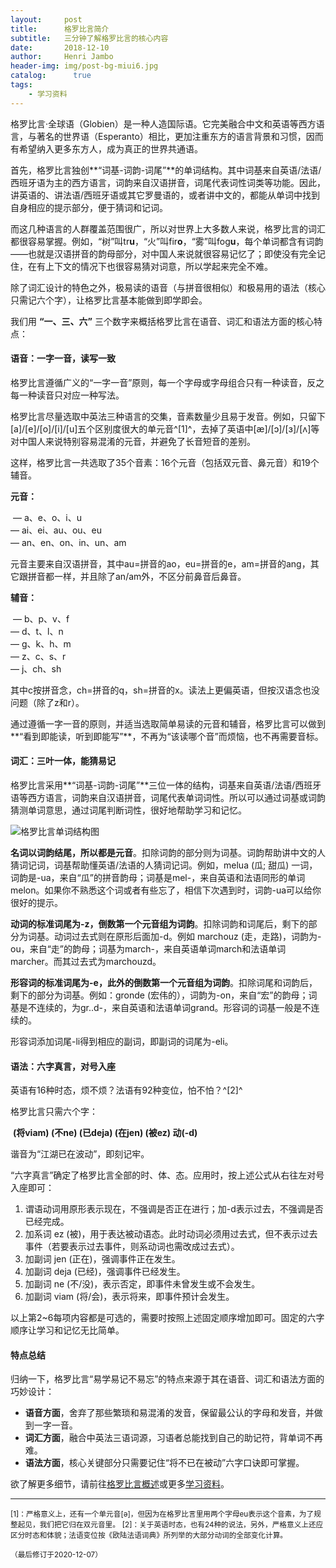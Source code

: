 ```yaml
---
layout:     post
title:      格罗比言简介
subtitle:   三分钟了解格罗比言的核心内容
date:       2018-12-10
author:     Henri Jambo
header-img: img/post-bg-miui6.jpg
catalog: 	  true
tags:
    - 学习资料
---
```


格罗比言·全球语（Globien）是一种人造国际语。它完美融合中文和英语等西方语言，与著名的世界语（Esperanto）相比，更加注重东方的语言背景和习惯，因而有希望纳入更多东方人，成为真正的世界共通语。

首先，格罗比言独创**“词基-词韵-词尾”**的单词结构。其中词基来自英语/法语/西班牙语为主的西方语言，词韵来自汉语拼音，词尾代表词性词类等功能。因此，讲英语的、讲法语/西班牙语或其它罗曼语的，或者讲中文的，都能从单词中找到自身相应的提示部分，便于猜词和记词。

而这几种语言的人群覆盖范围很广，所以对世界上大多数人来说，格罗比言的词汇都很容易掌握。例如，“树”叫tr**u**，“火”叫fir**o**，“雾”叫fog**u**，每个单词都含有词韵——也就是汉语拼音的韵母部分，对中国人来说就很容易记忆了；即使没有完全记住，在有上下文的情况下也很容易猜对词意，所以学起来完全不难。

除了词汇设计的特色之外，极易读的语音（与拼音很相似）和极易用的语法（核心只需记六个字），让格罗比言基本能做到即学即会。

我们用 **“一、三、六”** 三个数字来概括格罗比言在语音、词汇和语法方面的核心特点：

#### 语音：一字一音，读写一致

格罗比言遵循广义的“一字一音”原则，每一个字母或字母组合只有一种读音，反之每一种读音只对应一种写法。

格罗比言尽量选取中英法三种语言的交集，音素数量少且易于发音。例如，只留下[a]/[e]/[o]/[i]/[u]五个区别度很大的单元音^[1]^，去掉了英语中[æ]/[ɔ]/[ɜ]/[ʌ]等对中国人来说特别容易混淆的元音，并避免了长音短音的差别。

这样，格罗比言一共选取了35个音素：16个元音（包括双元音、鼻元音）和19个辅音。

**元音：**

​	— a、e、o、i、u  
​	— ai、ei、au、ou、eu   
​	— an、en、on、in、un、am  

元音主要来自汉语拼音，其中au=拼音的ao，eu=拼音的e，am=拼音的ang，其它跟拼音都一样，并且除了an/am外，不区分前鼻音后鼻音。

**辅音：**

​	— b、p、v、f  
​	— d、t、l、n  
​	— g、k、h、m  
​	— z、c、s、r  
​	— j、ch、sh

其中c按拼音念，ch=拼音的q，sh=拼音的x。读法上更偏英语，但按汉语念也没问题（除了z和r）。

通过遵循一字一音的原则，并适当选取简单易读的元音和辅音，格罗比言可以做到**“看到即能读，听到即能写”**，不再为“该读哪个音”而烦恼，也不再需要音标。

#### 词汇：三叶一体，能猜易记

格罗比言采用**“词基-词韵-词尾”**三位一体的结构，词基来自英语/法语/西班牙语等西方语言，词韵来自汉语拼音，词尾代表单词词性。所以可以通过词基或词韵猜测单词意思，通过词尾判断词性，很好地帮助学习和记忆。

![格罗比言单词结构图]({{site.baseurl}}/img-post/2018-12-30-overview.png)

**名词以词韵结尾，所以都是元音**。扣除词韵的部分则为词基。词韵帮助讲中文的人猜词记词，词基帮助懂英语/法语的人猜词记词。例如，melua (瓜; 甜瓜) 一词，词韵是-ua，来自“瓜”的拼音韵母；词基是mel-，来自英语和法语同形的单词melon。如果你不熟悉这个词或者有些忘了，相信下次遇到时，词韵-ua可以给你很好的提示。

**动词的标准词尾为-z，倒数第一个元音组为词韵**。扣除词韵和词尾后，剩下的部分为词基。动词过去式则在原形后面加-d。例如 marchouz (走，走路)，词韵为-ou，来自“走”的韵母；词基为march-，来自英语单词march和法语单词marcher。而其过去式为marchouzd。

**形容词的标准词尾为-e，此外的倒数第一个元音组为词韵**。扣除词尾和词韵后，剩下的部分为词基。例如：gronde (宏伟的），词韵为-on，来自“宏”的韵母；词基是不连续的，为gr..d-，来自英语和法语单词grand。形容词的词基一般是不连续的。

形容词添加词尾-li得到相应的副词，即副词的词尾为-eli。

#### 语法：六字真言，对号入座

英语有16种时态，烦不烦？法语有92种变位，怕不怕？^[2]^

格罗比言只需六个字：

​		**(将viam)  (不ne)  (已deja)  (在jen)  (被ez)  动(-d)**

谐音为“江湖已在波动”，即刻记牢。

“六字真言”确定了格罗比言全部的时、体、态。应用时，按上述公式从右往左对号入座即可：

1. 谓语动词用原形表示现在，不强调是否正在进行；加-d表示过去，不强调是否已经完成。
2. 加系词 ez (被)，用于表达被动语态。此时动词必须用过去式，但不表示过去事件（若要表示过去事件，则系动词也需改成过去式）。
3. 加副词 jen (正在)，强调事件正在发生。
4. 加副词 deja (已经)，强调事件已经发生。
5. 加副词 ne (不/没)，表示否定，即事件未曾发生或不会发生。
6. 加副词 viam (将/会)，表示将来，即事件预计会发生。

以上第2~6每项内容都是可选的，需要时按照上述固定顺序增加即可。固定的六字顺序让学习和记忆无比简单。




#### 特点总结

归纳一下，格罗比言“易学易记不易忘”的特点来源于其在语音、词汇和语法方面的巧妙设计：

* **语音方面**，舍弃了那些繁琐和易混淆的发音，保留最公认的字母和发音，并做到一字一音。
* **词汇方面**，融合中英法三语词源，习语者总能找到自己的助记符，背单词不再难。
* **语法方面**，核心关键部分只需要记住“将不已在被动”六字口诀即可掌握。


欲了解更多细节，请前往[格罗比言概述]({{site.baseurl}}/2019/01/11/overview)或更多[学习资料]({{site.baseurl}}/1-resources)。

------

<small>[1]：严格意义上，还有一个单元音[ə]，但因为在格罗比言里用两个字母eu表示这个音素，为了规整起见，我们把它归在双元音里。</small>
<small>[2]：关于英语时态，也有24种的说法，另外，严格意义上还应区分时态和体貌；法语变位按《欧陆法语词典》所列举的大部分动词的全部变化计算。</small>

<small>（最后修订于2020-12-07）</small>

